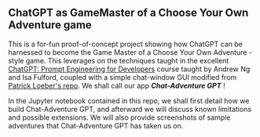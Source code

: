 ## ChatGPT as GameMaster of a Choose Your Own Adventure game

This is a for-fun proof-of-concept project showing how ChatGPT can be harnessed to become the Game Master of a Choose Your Own Adventure -style game. This leverages on the techniques taught in the excellent [ChatGPT: Prompt Engineering for Developers](https://www.deeplearning.ai/short-courses/chatgpt-prompt-engineering-for-developers/) course taught by Andrew Ng and Isa Fulford, coupled with a simple chat-window GUI modified from [Patrick Loeber's repo](https://github.com/patrickloeber/python-fun/blob/master/chatbot-gui/app.py). We shall call our app ***Chat-Adventure GPT*** !

In the Jupyter notebook contained in this repo, we shall first detail how we build Chat-Adventure GPT, and afterward we will discuss known limitations and possible extensions. We will also provide screenshots of sample adventures that Chat-Adventure GPT has taken us on.
